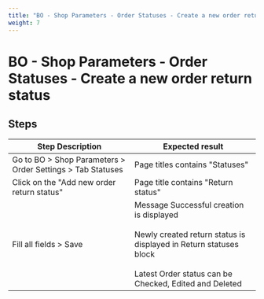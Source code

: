 ```yaml
---
title: "BO - Shop Parameters - Order Statuses - Create a new order return status"
weight: 7
---
```


# BO - Shop Parameters - Order Statuses - Create a new order return status
## Steps
| Step Description | Expected result |
| ----- | ----- |
| Go to BO > Shop Parameters > Order Settings > Tab Statuses | Page titles contains "Statuses" |
| Click on the "Add new order return status" | Page title contains "Return status" |
| Fill all fields > Save | Message Successful creation is displayed<br><br>Newly created return status is displayed in Return statuses block<br><br>Latest Order status can be Checked, Edited and Deleted |
